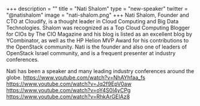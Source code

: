 +++
description = ""
title = "Nati Shalom"
type = "new-speaker"
twitter = "@natishalom"
image = "nati-shalom.png"
+++
Nati Shalom, Founder and CTO at Cloudify, is a thought leader in Cloud Computing and Big Data Technologies. Shalom was recognized as a Top Cloud Computing Blogger for CIOs by The CIO Magazine and his blog is listed as an excellent blog by YCombinator, as well as the HP Helion MVP Award for his contributions to the OpenStack community. Nati is the founder and also one of leaders of OpenStack Israel community, and is a frequent presenter at industry conferences.

Nati has been a speaker and many leading industry conferences around the globe.
https://www.youtube.com/watch?v=NhAYhfaa_fs
https://www.youtube.com/watch?v=Jq2f9EpV0aw
https://www.youtube.com/watch?v=oY4S0l4yCPg
https://www.youtube.com/watch?v=RhkArGEIAz8